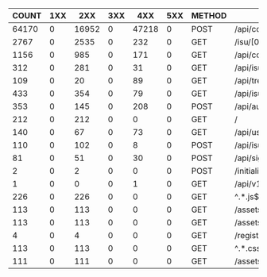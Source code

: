 | COUNT | 1XX |  2XX  | 3XX |  4XX  | 5XX | METHOD |             URI              |   SUM    |  AVG  |  P99  |  SUM(BODY)   | AVG(BODY)  |
|-------|-----|-------|-----|-------|-----|--------|------------------------------|----------|-------|-------|--------------|------------|
| 64170 |   0 | 16952 |   0 | 47218 |   0 | POST   | /api/condition/[0-9a-z-]+$   | 5998.484 | 0.093 | 0.104 |      126.000 |      0.002 |
|  2767 |   0 |  2535 |   0 |   232 |   0 | GET    | /isu/[0-9a-z-]               |  638.540 | 0.231 | 0.852 | 35789806.000 |  12934.516 |
|  1156 |   0 |   985 |   0 |   171 |   0 | GET    | /api/condition/[0-9a-z-]+$   |  287.952 | 0.249 | 0.644 |   312123.000 |    270.003 |
|   312 |   0 |   281 |   0 |    31 |   0 | GET    | /api/isu                     |  118.384 | 0.379 | 1.000 |   203136.000 |    651.077 |
|   109 |   0 |    20 |   0 |    89 |   0 | GET    | /api/trend                   |   95.248 | 0.874 | 1.004 |    10497.000 |     96.303 |
|   433 |   0 |   354 |   0 |    79 |   0 | GET    | /api/isu/[0-9a-z-]+$         |   65.472 | 0.151 | 0.512 |    56523.000 |    130.538 |
|   353 |   0 |   145 |   0 |   208 |   0 | POST   | /api/auth                    |   50.652 | 0.143 | 0.476 |     2392.000 |      6.776 |
|   212 |   0 |   212 |   0 |     0 |   0 | GET    | /                            |   23.696 | 0.112 | 0.460 |  1991829.000 |   9395.420 |
|   140 |   0 |    67 |   0 |    73 |   0 | GET    | /api/user/me                 |   19.080 | 0.136 | 0.452 |     4865.000 |     34.750 |
|   110 |   0 |   102 |   0 |     8 |   0 | POST   | /api/isu                     |   17.420 | 0.158 | 0.428 |    15404.000 |    140.036 |
|    81 |   0 |    51 |   0 |    30 |   0 | POST   | /api/signout                 |   11.012 | 0.136 | 0.508 |      630.000 |      7.778 |
|     2 |   0 |     2 |   0 |     0 |   0 | POST   | /initialize                  |    0.408 | 0.204 | 0.224 |       38.000 |     19.000 |
|     1 |   0 |     0 |   0 |     1 |   0 | GET    | /api/v1/time                 |    0.148 | 0.148 | 0.148 |        0.000 |      0.000 |
|   226 |   0 |   226 |   0 |     0 |   0 | GET    | ^.*.js$                      |    0.005 | 0.000 | 0.001 | 24336584.000 | 107684.000 |
|   113 |   0 |   113 |   0 |     0 |   0 | GET    | /assets/logo_white.svg       |    0.000 | 0.000 | 0.000 |   165658.000 |   1466.000 |
|   113 |   0 |   113 |   0 |     0 |   0 | GET    | /assets/favicon.d0f5f504.svg |    0.000 | 0.000 | 0.000 |    40002.000 |    354.000 |
|     4 |   0 |     4 |   0 |     0 |   0 | GET    | /register                    |    0.000 | 0.000 | 0.000 |    32401.000 |   8100.250 |
|   113 |   0 |   113 |   0 |     0 |   0 | GET    | ^.*.css$                     |    0.000 | 0.000 | 0.000 |   481719.000 |   4263.000 |
|   111 |   0 |   111 |   0 |     0 |   0 | GET    | /assets/logo_orange.svg      |    0.000 | 0.000 | 0.000 |   163059.000 |   1469.000 |

